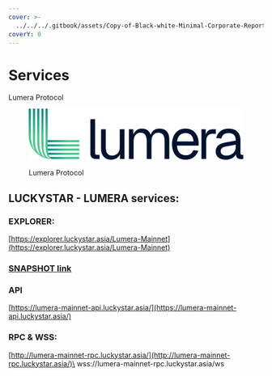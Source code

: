 ```yaml
---
cover: >-
  ../../../.gitbook/assets/Copy-of-Black-white-Minimal-Corporate-Report-Cover-Page-Twitter-Header-1024x341.webp
coverY: 0
---
```


# Services

Lumera Protocol

<figure><img src="../../../.gitbook/assets/lumera_logo.svg" alt=""><figcaption><p>Lumera Protocol</p></figcaption></figure>

## LUCKYSTAR - LUMERA services:

### EXPLORER:&#x20;

[https://explorer.luckystar.asia/Lumera-Mainnet](https://explorer.luckystar.asia/Lumera-Mainnet)

### [SNAPSHOT link](snapshot.md)

### API

[https://lumera-mainnet-api.luckystar.asia/](https://lumera-mainnet-api.luckystar.asia/)

### RPC & WSS:

[http://lumera-mainnet-rpc.luckystar.asia/](http://lumera-mainnet-rpc.luckystar.asia/)\
wss://lumera-mainnet-rpc.luckystar.asia/ws
